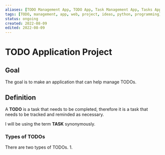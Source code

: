```yaml
---
aliases: [TODO Management App, TODO App, Task Management App, Tasks App]
tags: [TODO, management, app, web, project, ideas, python, programming]
status: ongoing
created: 2022-08-09
edited: 2022-08-09
---
```


# TODO Application Project

## Goal
The goal is to make an application that can help manage TODOs.

## Definition
A **TODO** is a task that needs to be completed, therefore it is a task that needs to be tracked and reminded as necessary.

I will be using the term **TASK** synonymously.

### Types of TODOs
There are two types of TODOs.
1. 
